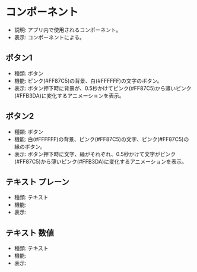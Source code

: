 # コンポーネント
- 説明: アプリ内で使用されるコンポーネント。
- 表示: コンポーネントによる。

## ボタン1
- 種類: ボタン
- 機能: ピンク(#FF87C5)の背景、白(#FFFFFF)の文字のボタン。
- 表示: ボタン押下時に背景が、0.5秒かけてピンク(#FF87C5)から薄いピンク(#FFB3DA)に変化するアニメーションを表示。

## ボタン2
- 種類: ボタン
- 機能: 白(#FFFFFF)の背景、ピンク(#FF87C5)の文字、ピンク(#FF87C5)の縁のボタン。
- 表示: ボタン押下時に文字、縁がそれぞれ、0.5秒かけて文字がピンク(#FF87C5)から薄いピンク(#FFB3DA)に変化するアニメーションを表示。

## テキスト プレーン
- 種類: テキスト
- 機能: 
- 表示: 

## テキスト 数値
- 種類: テキスト
- 機能: 
- 表示: 